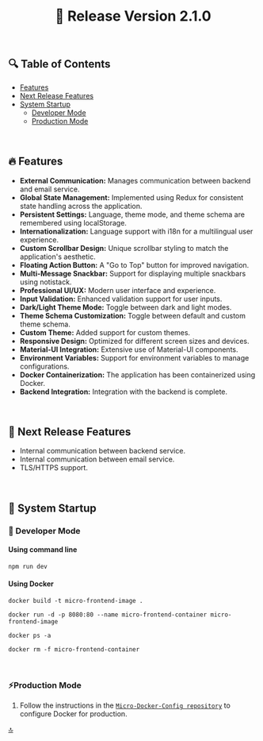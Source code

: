 <h1 id="top" align="center">🚢 Release Version 2.1.0</h1> 

<br/>

## 🔍 Table of Contents

- [Features](#features)
- [Next Release Features](#next-release-features)
- [System Startup](#system-startup)
  - [Developer Mode](#developer-mode)
  - [Production Mode](#production-mode)
 
<br/>

<h2 id="features">🔥 Features</h2>

+ **External Communication:** Manages communication between backend and email service.
+ **Global State Management:** Implemented using Redux for consistent state handling across the application.
+ **Persistent Settings:** Language, theme mode, and theme schema are remembered using localStorage.
+ **Internationalization:** Language support with i18n for a multilingual user experience.
+ **Custom Scrollbar Design:** Unique scrollbar styling to match the application's aesthetic.
+ **Floating Action Button:** A "Go to Top" button for improved navigation.
+ **Multi-Message Snackbar:** Support for displaying multiple snackbars using notistack.
+ **Professional UI/UX:** Modern user interface and experience.
+ **Input Validation:** Enhanced validation support for user inputs.
+ **Dark/Light Theme Mode:** Toggle between dark and light modes.
+ **Theme Schema Customization:** Toggle between default and custom theme schema.
+ **Custom Theme:** Added support for custom themes.
+ **Responsive Design:** Optimized for different screen sizes and devices.
+ **Material-UI Integration:** Extensive use of Material-UI components.
+ **Environment Variables:** Support for environment variables to manage configurations.
+ **Docker Containerization:** The application has been containerized using Docker.
+ **Backend Integration:** Integration with the backend is complete.

<br/>

<h2 id="next-release-features">🚧 Next Release Features</h2>

- Internal communication between backend service.
- Internal communication between email service.
- TLS/HTTPS support.

<br/>
  
<h2 id="system-startup">🚀 System Startup</h2> 

<h3 id="developer-mode">🧪 Developer Mode</h3>

#### Using command line

```
npm run dev
```

#### Using Docker

```
docker build -t micro-frontend-image .

docker run -d -p 8080:80 --name micro-frontend-container micro-frontend-image

docker ps -a

docker rm -f micro-frontend-container
```

<br/>

<h3 id="production-mode">⚡Production Mode</h3> 

1. Follow the instructions in the [`Micro-Docker-Config repository`](https://github.com/ahmettoguz/Micro-Docker-Config) to configure Docker for production.

[🔝](#top)
